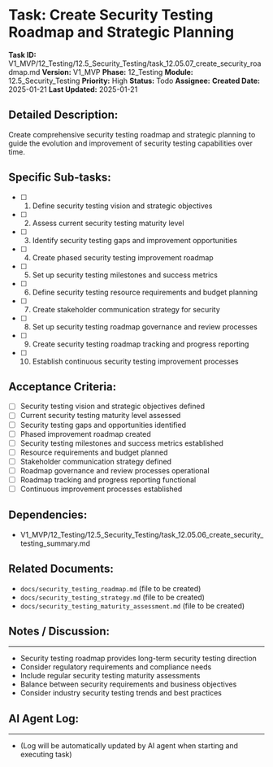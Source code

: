 # Task: Create Security Testing Roadmap and Strategic Planning

**Task ID:** V1_MVP/12_Testing/12.5_Security_Testing/task_12.05.07_create_security_roadmap.md
**Version:** V1_MVP
**Phase:** 12_Testing
**Module:** 12.5_Security_Testing
**Priority:** High
**Status:** Todo
**Assignee:**
**Created Date:** 2025-01-21
**Last Updated:** 2025-01-21

## Detailed Description:
Create comprehensive security testing roadmap and strategic planning to guide the evolution and improvement of security testing capabilities over time.

## Specific Sub-tasks:
- [ ] 1. Define security testing vision and strategic objectives
- [ ] 2. Assess current security testing maturity level
- [ ] 3. Identify security testing gaps and improvement opportunities
- [ ] 4. Create phased security testing improvement roadmap
- [ ] 5. Set up security testing milestones and success metrics
- [ ] 6. Define security testing resource requirements and budget planning
- [ ] 7. Create stakeholder communication strategy for security
- [ ] 8. Set up security testing roadmap governance and review processes
- [ ] 9. Create security testing roadmap tracking and progress reporting
- [ ] 10. Establish continuous security testing improvement processes

## Acceptance Criteria:
- [ ] Security testing vision and strategic objectives defined
- [ ] Current security testing maturity level assessed
- [ ] Security testing gaps and opportunities identified
- [ ] Phased improvement roadmap created
- [ ] Security testing milestones and success metrics established
- [ ] Resource requirements and budget planned
- [ ] Stakeholder communication strategy defined
- [ ] Roadmap governance and review processes operational
- [ ] Roadmap tracking and progress reporting functional
- [ ] Continuous improvement processes established

## Dependencies:
- V1_MVP/12_Testing/12.5_Security_Testing/task_12.05.06_create_security_testing_summary.md

## Related Documents:
- `docs/security_testing_roadmap.md` (file to be created)
- `docs/security_testing_strategy.md` (file to be created)
- `docs/security_testing_maturity_assessment.md` (file to be created)

## Notes / Discussion:
---
* Security testing roadmap provides long-term security testing direction
* Consider regulatory requirements and compliance needs
* Include regular security testing maturity assessments
* Balance between security requirements and business objectives
* Consider industry security testing trends and best practices

## AI Agent Log:
---
* (Log will be automatically updated by AI agent when starting and executing task)
